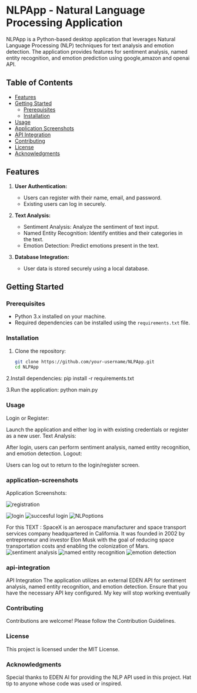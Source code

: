 # NLPApp - Natural Language Processing Application

NLPApp is a Python-based desktop application that leverages Natural Language Processing (NLP) techniques for text analysis and emotion detection. The application provides features for sentiment analysis, named entity recognition, and emotion prediction using google,amazon and openai API.

## Table of Contents

- [Features](#features)
- [Getting Started](#getting-started)
  - [Prerequisites](#prerequisites)
  - [Installation](#installation)
- [Usage](#usage)
- [Application Screenshots](#application-screenshots)
- [API Integration](#api-integration)
- [Contributing](#contributing)
- [License](#license)
- [Acknowledgments](#acknowledgments)

## Features

1. **User Authentication:**
   - Users can register with their name, email, and password.
   - Existing users can log in securely.

2. **Text Analysis:**
   - Sentiment Analysis: Analyze the sentiment of text input.
   - Named Entity Recognition: Identify entities and their categories in the text.
   - Emotion Detection: Predict emotions present in the text.

3. **Database Integration:**
   - User data is stored securely using a local database.

## Getting Started

### Prerequisites

- Python 3.x installed on your machine.
- Required dependencies can be installed using the `requirements.txt` file.

### Installation

1. Clone the repository:

   ```bash
   git clone https://github.com/your-username/NLPApp.git
   cd NLPApp

2.Install dependencies:
pip install -r requirements.txt

3.Run the application:
python main.py

### Usage
Login or Register:

Launch the application and either log in with existing credentials or register as a new user.
Text Analysis:

After login, users can perform sentiment analysis, named entity recognition, and emotion detection.
Logout:

Users can log out to return to the login/register screen.


### application-screenshots
Application Screenshots:




![registration](https://github.com/harshgurawaliya1/NLPApp-Text-Analysis-and-Emotion-Detection/assets/106898396/c23e8094-6f67-431b-b98c-6ddc77ddd79a)


![login](https://github.com/harshgurawaliya1/NLPApp-Text-Analysis-and-Emotion-Detection/assets/106898396/227153a5-ec61-4dbe-b890-f812973e3eff)
![ succesful login](https://github.com/harshgurawaliya1/NLPApp-Text-Analysis-and-Emotion-Detection/assets/106898396/f790bd64-b86f-40a2-8c06-ff6f620920f6)
![NLPoptions](https://github.com/harshgurawaliya1/NLPApp-Text-Analysis-and-Emotion-Detection/assets/106898396/e5a7fc62-260c-43a3-a624-65d1c5c1098b)

For this TEXT : SpaceX is an aerospace manufacturer and space transport services company headquartered in California. It was founded in 2002 by entrepreneur and investor Elon Musk with the goal of reducing space transportation costs and enabling the colonization of Mars.
![sentiment analysis](https://github.com/harshgurawaliya1/NLPApp-Text-Analysis-and-Emotion-Detection/assets/106898396/a4e17923-3cf1-41e6-bc33-0687b0ab2562)
![named entity recognition](https://github.com/harshgurawaliya1/NLPApp-Text-Analysis-and-Emotion-Detection/assets/106898396/4e07ac1a-60c9-4fe4-97ed-6ea0166d65c7)
![emotion detection](https://github.com/harshgurawaliya1/NLPApp-Text-Analysis-and-Emotion-Detection/assets/106898396/2e66718c-9ac2-438d-97b7-b0f57e32310c)

### api-integration
API Integration
The application utilizes an external EDEN API for sentiment analysis, named entity recognition, and emotion detection. Ensure that you have the necessary API key configured. My key will stop working eventually

### Contributing
Contributions are welcome! Please follow the Contribution Guidelines.

 ### License
This project is licensed under the MIT License.

### Acknowledgments
Special thanks to EDEN AI for providing the NLP API used in this project.
Hat tip to anyone whose code was used or inspired.







